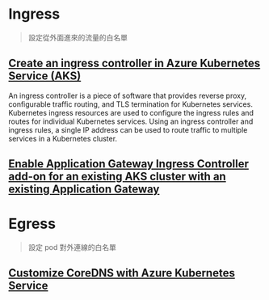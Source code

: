 # Ingress
> 設定從外面進來的流量的白名單

## [Create an ingress controller in Azure Kubernetes Service (AKS)](https://docs.microsoft.com/en-us/azure/aks/ingress-basic?tabs=azure-cli)
An ingress controller is a piece of software that provides reverse proxy, configurable traffic routing, and TLS termination for Kubernetes services. Kubernetes ingress resources are used to configure the ingress rules and routes for individual Kubernetes services. Using an ingress controller and ingress rules, a single IP address can be used to route traffic to multiple services in a Kubernetes cluster.

## [Enable Application Gateway Ingress Controller add-on for an existing AKS cluster with an existing Application Gateway](https://docs.microsoft.com/en-us/azure/application-gateway/tutorial-ingress-controller-add-on-existing?toc=https%3A%2F%2Fdocs.microsoft.com%2Fen-us%2Fazure%2Faks%2Ftoc.json&bc=https%3A%2F%2Fdocs.microsoft.com%2Fen-us%2Fazure%2Fbread%2Ftoc.json)

# Egress
> 設定 pod 對外連線的白名單

## [Customize CoreDNS with Azure Kubernetes Service](https://docs.microsoft.com/en-us/azure/aks/coredns-custom)